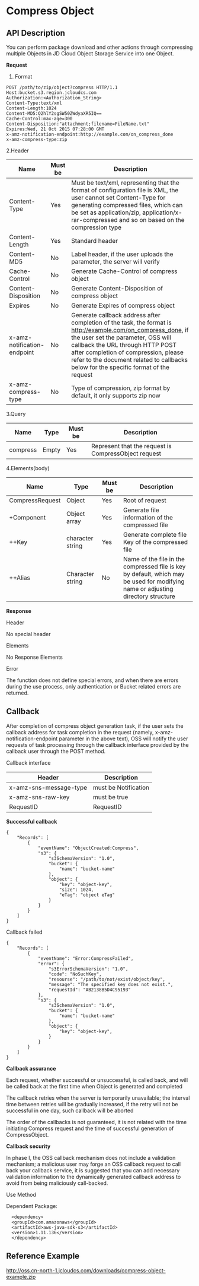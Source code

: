 # Compress Object

## API Description

You can perform package download and other actions through compressing multiple Objects in JD Cloud Object Storage Service into one Object.

**Request**

1. Format
```
POST /path/to/zip/object?compress HTTP/1.1 
Host:bucket.s3.region.jcloudcs.com 
Authorization:<Authorization_String>
Content-Type:text/xml 
Content-Length:1024 
Content-MD5:Q2hlY2sgSW50ZWdyaXR5IQ== 
Cache-Control:max-age=300 
Content-Disposition:"attachment;filename=FileName.txt" 
Expires:Wed, 21 Oct 2015 07:28:00 GMT 
x-amz-notification-endpoint:http://example.com/on_compress_done 
x-amz-compress-type:zip
```
2.Header

|Name|Must be|Description|
|-|-|-|
|Content-Type|Yes|Must be text/xml, representing that the format of configuration file is XML, the user cannot set Content-Type for generating compressed files, which can be set as application/zip, application/x-rar-compressed and so on based on the compression type|.
|Content-Length|Yes|Standard header|
|Content-MD5|No|Label header, if the user uploads the parameter, the server will verify|
|Cache-Control|No|Generate Cache-Control of compress object|
|Content-Disposition|No|Generate Content-Disposition of compress object|
|Expires|No|Generate Expires of compress object|
|x-amz-notification-endpoint|No|Generate callback address after completion of the task, the format is http://example.com/on_compress_done, if the user set the parameter, OSS will callback the URL through HTTP POST after completion of compression, please refer to the document related to callbacks below for the specific format of the request|
|x-amz-compress-type|No|Type of compression, zip format by default, it only supports zip now|

3.Query

|Name|Type|Must be|Description|
|-|-|-|-|
|compress|Empty|Yes|Represent that the request is CompressObject request|

4.Elements(body)

|Name|Type|Must be|Description|
|-|-|-|-|
|CompressRequest|Object|Yes|Root of request|
|+Component|Object array|Yes|Generate file information of the compressed file|
|++Key|character string|Yes|Generate complete file Key of the compressed file|
|++Alias|Character string|No|Name of the file in the compressed file is key by default, which may be used for modifying name or adjusting directory structure|

**Response**

Header

No special header

Elements

No Response Elements

Error

The function does not define special errors, and when there are errors during the use process, only authentication or Bucket related errors are returned.

## Callback

After completion of compress object generation task, if the user sets the callback address for task completion in the request (namely, x-amz-notification-endpoint parameter in the above text), OSS will notify the user requests of task processing through the callback interface provided by the callback user through the POST method.

Callback interface

|Header|Description|
|-|-|
|x-amz-sns-message-type|must be Notification|
|x-amz-sns-raw-key|must be true|
|RequestID|RequestID|

**Successful callback**
```
{
    "Records": [
        {
            "eventName": "ObjectCreated:Compress",
            "s3": {
                "s3SchemaVersion": "1.0",
                "bucket": {
                    "name": "bucket-name"
                },
                "object": {
                    "key": "object-key",
                    "size": 1024,
                    "eTag": "object eTag"
                }
            }
        }
    ]
}
```
Callback failed
```
{
    "Records": [
        {
            "eventName": "Error:CompressFailed",
            "error": {
                "s3ErrorSchemaVersion": "1.0",
                "code": "NoSuchKey",
                "resourse": "/path/to/not/exist/object/key",
                "message": "The specified key does not exist.",
                "requestId": "AB2138B5D4C95193"
            },
            "s3": {
                "s3SchemaVersion": "1.0",
                "bucket": {
                    "name": "bucket-name"
                },
                "object": {
                    "key": "object-key",
                }
            }
        }
    ]
}
```
**Callback assurance**

Each request, whether successful or unsuccessful, is called back, and will be called back at the first time when Object is generated and completed

The callback retries when the server is temporarily unavailable; the interval time between retries will be gradually increased, if the retry will not be successful in one day, such callback will be aborted

The order of the callbacks is not guaranteed, it is not related with the time initiating Compress request and the time of successful generation of CompressObject.

**Callback security**

In phase I, the OSS callback mechanism does not include a validation mechanism; a malicious user may forge an OSS callback request to call back your callback service, it is suggested that you can add necessary validation information to the dynamically generated callback address to avoid from being maliciously call-backed.

Use Method

Dependent Package:
```
  <dependency>
  <groupId>com.amazonaws</groupId>
  <artifactId>aws-java-sdk-s3</artifactId>
  <version>1.11.136</version>
  </dependency>
```

## Reference Example

http://oss.cn-north-1.jcloudcs.com/downloads/compress-object-example.zip
